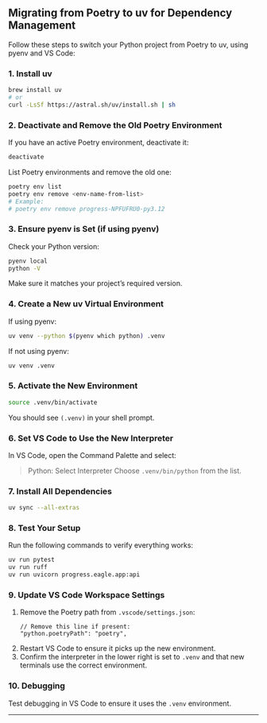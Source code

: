 ## Migrating from Poetry to uv for Dependency Management

Follow these steps to switch your Python project from Poetry to uv, using pyenv and VS Code:

### 1. Install uv

```sh
brew install uv
# or
curl -LsSf https://astral.sh/uv/install.sh | sh
```

### 2. Deactivate and Remove the Old Poetry Environment

If you have an active Poetry environment, deactivate it:

```sh
deactivate
```

List Poetry environments and remove the old one:

```sh
poetry env list
poetry env remove <env-name-from-list>
# Example:
# poetry env remove progress-NPFUFRU0-py3.12
```

### 3. Ensure pyenv is Set (if using pyenv)

Check your Python version:

```sh
pyenv local
python -V
```
Make sure it matches your project’s required version.

### 4. Create a New uv Virtual Environment

If using pyenv:

```sh
uv venv --python $(pyenv which python) .venv
```
If not using pyenv:

```sh
uv venv .venv
```

### 5. Activate the New Environment

```sh
source .venv/bin/activate
```
You should see `(.venv)` in your shell prompt.

### 6. Set VS Code to Use the New Interpreter

In VS Code, open the Command Palette and select:
> Python: Select Interpreter
Choose `.venv/bin/python` from the list.

### 7. Install All Dependencies

```sh
uv sync --all-extras
```

### 8. Test Your Setup

Run the following commands to verify everything works:

```sh
uv run pytest
uv run ruff
uv run uvicorn progress.eagle.app:api
```

### 9. Update VS Code Workspace Settings

1. Remove the Poetry path from `.vscode/settings.json`:
	```jsonc
	// Remove this line if present:
	"python.poetryPath": "poetry",
	```
2. Restart VS Code to ensure it picks up the new environment.
3. Confirm the interpreter in the lower right is set to `.venv` and that new terminals use the correct environment.

### 10. Debugging

Test debugging in VS Code to ensure it uses the `.venv` environment.

---



